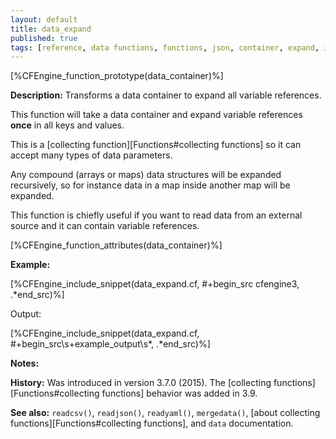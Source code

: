 ```yaml
---
layout: default
title: data_expand
published: true
tags: [reference, data functions, functions, json, container, expand, inline_json]
---
```


[%CFEngine_function_prototype(data_container)%]

**Description:** Transforms a data container to expand all variable references.

This function will take a data container and expand variable
references **once** in all keys and values.

This is a [collecting function][Functions#collecting functions] so it can accept
many types of data parameters.

Any compound (arrays or maps) data structures will be expanded
recursively, so for instance data in a map inside another map will be
expanded.

This function is chiefly useful if you want to read data from an
external source and it can contain variable references.

[%CFEngine_function_attributes(data_container)%]

**Example:**

[%CFEngine_include_snippet(data_expand.cf, #\+begin_src cfengine3, .*end_src)%]

Output:

[%CFEngine_include_snippet(data_expand.cf, #\+begin_src\s+example_output\s*, .*end_src)%]

**Notes:**  
   
**History:** Was introduced in version 3.7.0 (2015). The [collecting functions][Functions#collecting functions] behavior was added in 3.9.

**See also:** `readcsv()`, `readjson()`, `readyaml()`, `mergedata()`, [about collecting functions][Functions#collecting functions], and `data` documentation.
